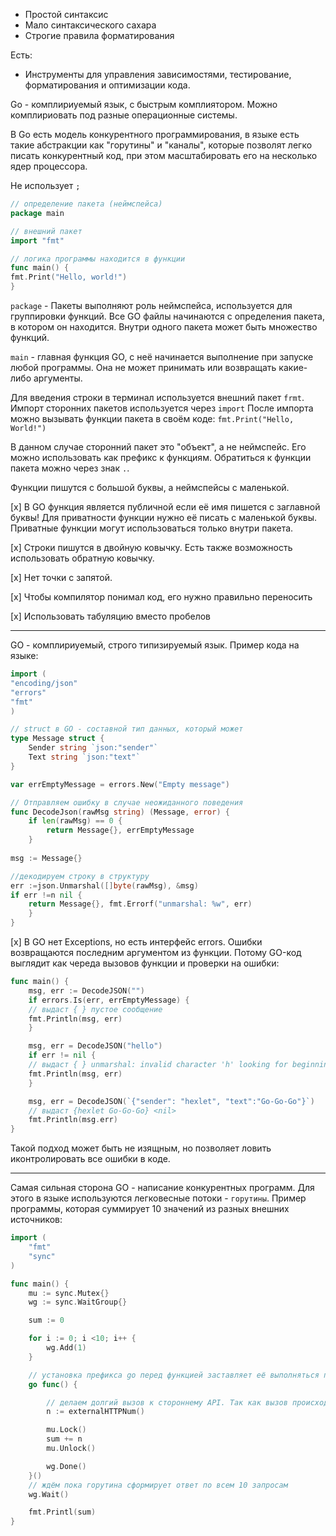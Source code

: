 - Простой синтаксис
- Мало синтаксического сахара
- Строгие правила форматирования

Есть:
- Инструменты для управления зависимостями, тестирование, форматирования и оптимизации кода.

Go - комплириуемый язык, с быстрым комплиятором. Можно комплириовать под разные операционные системы.

В Go есть модель конкурентного программирования, в языке есть такие абстракции как "горутины" и "каналы", которые позволят легко писать конкурентный код, при этом масштабировать его на несколько ядер процессора.

Не использует `;`

```GO
// определение пакета (неймспейса)
package main

// внешний пакет
import "fmt"

// логика программы находится в функции
func main() {
fmt.Print("Hello, world!")
}
```

`package` - Пакеты выполняют роль неймспейса, используется для группировки функций.
Все GO файлы начинаются с определения пакета, в котором он находится. Внутри одного пакета может быть множество функций.

`main` - главная функция GO, с неё начинается выполнение при запуске любой программы. Она не может принимать или возвращать какие-либо аргументы.

Для введения строки в терминал используется внешний пакет `frmt`. Импорт сторонних пакетов используется через `import`
После импорта можно вызывать функции пакета в своём коде:
`fmt.Print("Hello, World!")`

В данном случае сторонний пакет это "объект", а не неймспейс. Его можно использовать как префикс к функциям.
Обратиться к функции пакета можно через знак `.`.

Функции пишутся с большой буквы, а неймспейсы с маленькой.

[x] В GO функция является публичной если её имя пишется с заглавной буквы! Для приватности функции нужно её писать с маленькой буквы.
Приватные функции могут использоваться только внутри пакета.

[x] Строки пишутся в двойную ковычку. Есть также возможность использовать обратную ковычку.

[x] Нет точки с запятой.

[x] Чтобы компилятор понимал код, его нужно правильно переносить

[x] Использовать табуляцию вместо пробелов

----
GO - комплириуемый, строго типизируемый язык. Пример кода на языке:
```go
import (
"encoding/json"
"errors"
"fmt"
)

// struct в GO - составной тип данных, который может
type Message struct {
	Sender string `json:"sender"`
	Text string `json:"text"`
}

var errEmptyMessage = errors.New("Empty message")

// Отправляем ошибку в случае неожиданного поведения
func DecodeJson(rawMsg string) (Message, error) {
	if len(rawMsg) == 0 {
		return Message{}, errEmptyMessage
	}
	
msg := Message{}

//декодируем строку в структуру
err :=json.Unmarshal([]byte(rawMsg), &msg)
if err !=n nil {
	return Message{}, fmt.Errorf("unmarshal: %w", err)
	}
}
```

[x] В GO нет Exceptions, но есть интерфейс errors. Ошибки возвращаются последним аргументом из функции.
Потому GO-код выглядит как череда вызовов функции и проверки на ошибки:
```go
func main() {
	msg, err := DecodeJSON("")
	if errors.Is(err, errEmptyMessage) {
	// выдаст { } пустое сообщение
	fmt.Println(msg, err)
	}

	msg, err = DecodeJSON("hello")
	if err != nil {
	// выдаст { } unmarshal: invalid character 'h' looking for beginning of value
	fmt.Println(msg, err)
	}

	msg, err = DecodeJSON(`{"sender": "hexlet", "text":"Go-Go-Go"}`)
	// выдаст {hexlet Go-Go-Go} <nil>
	fmt.Println(msg.err)
}
```

Такой подход может быть не изящным, но позволяет ловить иконтролировать все ошибки в коде.

----
Самая сильная сторона GO - написание конкурентных программ. Для этого в языке используются легковесные потоки - `горутины`.
Пример программы, которая суммирует 10 значений из разных внешних источников:
```go
import (
	"fmt"
	"sync"
)

func main() {
	mu := sync.Mutex{}
	wg := sync.WaitGroup{}

	sum := 0

	for i := 0; i <10; i++ {
		wg.Add(1)
	}

	// установка префикса go перед функцией заставляет её выполняться параллельно в горутине
	go func() {

		// делаем долгий вызов к стороннему API. Так как вызов происходит в своей горутине, мы делаем 10 вызовов одновременно.
		n := externalHTTPNum()

		mu.Lock()
		sum += n
		mu.Unlock()

		wg.Done()
	}()
	// ждём пока горутина сформирует ответ по всем 10 запросам
	wg.Wait()

	fmt.Printl(sum)
}
```